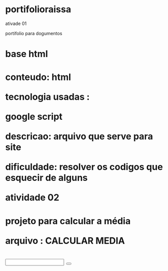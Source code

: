 # portifolioraissa
ativade 01 

 portifolio para dogumentos 
 <h1> base html

<h1>conteudo: html
  
  tecnologia usadas : 
  
  google script 
  
  descricao: arquivo que serve para site
 
  dificuldade: resolver os codigos que esquecir de alguns



atividade 02 
 
<h1> projeto para calcular a média 
 
  arquivo : CALCULAR MEDIA
 
  <label>
   <input>
    <button>
      <script>
        <body>
  
   tecnologia utilizada :
       java script e
       google script
          
      erros encontrados está em "calcula média".
          
     dificuldade: foi para saber o resultado na exportação.
      
          descricao: Eu entendir atraves da aula dada que aprendemos como retornar a pagina , 
          alem disso o codigo dado para fazermos era pra nos saber calcular media .
          
          link para acesso do projeto :https://script.google.com/macros/s/AKfycbyM53cDdSDu49C7NIL0a8uGFiNzX25hkiViN-OWztX7SbwSrJii8TTcdVh9MSsm-DI/exec
          
  
